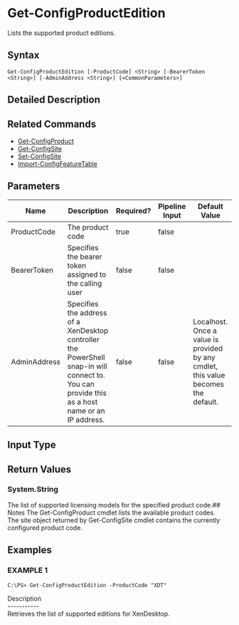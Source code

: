 ﻿# Get-ConfigProductEdition

   Lists the supported product editions.

## Syntax
```
Get-ConfigProductEdition [-ProductCode] <String> [-BearerToken <String>] [-AdminAddress <String>] [<CommonParameters>]
```

## Detailed Description
   

## Related Commands
  * [Get-ConfigProduct](Get-ConfigProduct.html)
  * [Get-ConfigSite](Get-ConfigSite.html)
  * [Set-ConfigSite](Set-ConfigSite.html)
  * [Import-ConfigFeatureTable](Import-ConfigFeatureTable.html)
## Parameters

| Name   | Description | Required? | Pipeline Input | Default Value |
| --- | --- | --- | --- | --- |
| ProductCode | The product code | true | false |  |
| BearerToken | Specifies the bearer token assigned to the calling user | false | false |  |
| AdminAddress | Specifies the address of a XenDesktop controller the PowerShell snap-in will connect to. You can provide this as a host name or an IP address. | false | false | Localhost. Once a value is provided by any cmdlet, this value becomes the default. |

## Input Type
### 
   
## Return Values
### System.String
   The list of supported licensing models for the specified product code.## Notes
   The Get-ConfigProduct cmdlet lists the available product codes.<br>    The site object returned by Get-ConfigSite cmdlet contains the currently configured product code.
## Examples

### EXAMPLE 1
```
C:\PS> Get-ConfigProductEdition -ProductCode "XDT"
```
   Description<br>-----------<br>Retrieves the list of supported editions for XenDesktop.
